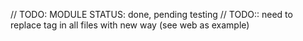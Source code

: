 // TODO: MODULE STATUS: done, pending testing
// TODO:: need to replace tag in all files with new way (see web as example)
